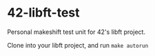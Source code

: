 # 42-libft-test
Personal makeshift test unit for 42's libft project.

Clone into your libft project, and run `make autorun`